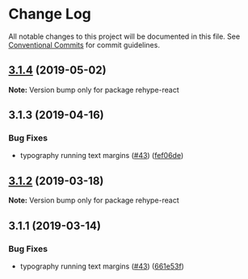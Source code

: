 # Change Log

All notable changes to this project will be documented in this file.
See [Conventional Commits](https://conventionalcommits.org) for commit guidelines.

## [3.1.4](https://github.com/wework/ray/compare/rehype-react@3.1.3...rehype-react@3.1.4) (2019-05-02)

**Note:** Version bump only for package rehype-react





## 3.1.3 (2019-04-16)


### Bug Fixes

* typography running text margins ([#43](https://github.com/wework/ray/issues/43)) ([fef06de](https://github.com/wework/ray/commit/fef06de))





## [3.1.2](https://github.com/WeConnect/ray/compare/rehype-react@3.1.1...rehype-react@3.1.2) (2019-03-18)

**Note:** Version bump only for package rehype-react





## 3.1.1 (2019-03-14)


### Bug Fixes

* typography running text margins ([#43](https://github.com/WeConnect/ray/issues/43)) ([661e53f](https://github.com/WeConnect/ray/commit/661e53f))
